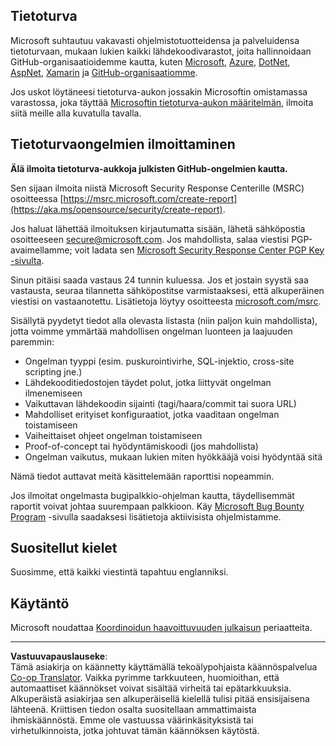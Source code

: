<!--
CO_OP_TRANSLATOR_METADATA:
{
  "original_hash": "a583f49d359c7ebba61433e4dfcd05a9",
  "translation_date": "2025-08-28T19:13:19+00:00",
  "source_file": "SECURITY.md",
  "language_code": "fi"
}
-->
## Tietoturva

Microsoft suhtautuu vakavasti ohjelmistotuotteidensa ja palveluidensa tietoturvaan, mukaan lukien kaikki lähdekoodivarastot, joita hallinnoidaan GitHub-organisaatioidemme kautta, kuten [Microsoft](https://github.com/Microsoft), [Azure](https://github.com/Azure), [DotNet](https://github.com/dotnet), [AspNet](https://github.com/aspnet), [Xamarin](https://github.com/xamarin) ja [GitHub-organisaatiomme](https://opensource.microsoft.com/).

Jos uskot löytäneesi tietoturva-aukon jossakin Microsoftin omistamassa varastossa, joka täyttää [Microsoftin tietoturva-aukon määritelmän](https://aka.ms/opensource/security/definition), ilmoita siitä meille alla kuvatulla tavalla.

## Tietoturvaongelmien ilmoittaminen

**Älä ilmoita tietoturva-aukkoja julkisten GitHub-ongelmien kautta.**

Sen sijaan ilmoita niistä Microsoft Security Response Centerille (MSRC) osoitteessa [https://msrc.microsoft.com/create-report](https://aka.ms/opensource/security/create-report).

Jos haluat lähettää ilmoituksen kirjautumatta sisään, lähetä sähköpostia osoitteeseen [secure@microsoft.com](mailto:secure@microsoft.com). Jos mahdollista, salaa viestisi PGP-avaimellamme; voit ladata sen [Microsoft Security Response Center PGP Key -sivulta](https://aka.ms/opensource/security/pgpkey).

Sinun pitäisi saada vastaus 24 tunnin kuluessa. Jos et jostain syystä saa vastausta, seuraa tilannetta sähköpostitse varmistaaksesi, että alkuperäinen viestisi on vastaanotettu. Lisätietoja löytyy osoitteesta [microsoft.com/msrc](https://aka.ms/opensource/security/msrc).

Sisällytä pyydetyt tiedot alla olevasta listasta (niin paljon kuin mahdollista), jotta voimme ymmärtää mahdollisen ongelman luonteen ja laajuuden paremmin:

  * Ongelman tyyppi (esim. puskurointivirhe, SQL-injektio, cross-site scripting jne.)
  * Lähdekooditiedostojen täydet polut, jotka liittyvät ongelman ilmenemiseen
  * Vaikuttavan lähdekoodin sijainti (tagi/haara/commit tai suora URL)
  * Mahdolliset erityiset konfiguraatiot, jotka vaaditaan ongelman toistamiseen
  * Vaiheittaiset ohjeet ongelman toistamiseen
  * Proof-of-concept tai hyödyntämiskoodi (jos mahdollista)
  * Ongelman vaikutus, mukaan lukien miten hyökkääjä voisi hyödyntää sitä

Nämä tiedot auttavat meitä käsittelemään raporttisi nopeammin.

Jos ilmoitat ongelmasta bugipalkkio-ohjelman kautta, täydellisemmät raportit voivat johtaa suurempaan palkkioon. Käy [Microsoft Bug Bounty Program](https://aka.ms/opensource/security/bounty) -sivulla saadaksesi lisätietoja aktiivisista ohjelmistamme.

## Suositellut kielet

Suosimme, että kaikki viestintä tapahtuu englanniksi.

## Käytäntö

Microsoft noudattaa [Koordinoidun haavoittuvuuden julkaisun](https://aka.ms/opensource/security/cvd) periaatteita.

---

**Vastuuvapauslauseke**:  
Tämä asiakirja on käännetty käyttämällä tekoälypohjaista käännöspalvelua [Co-op Translator](https://github.com/Azure/co-op-translator). Vaikka pyrimme tarkkuuteen, huomioithan, että automaattiset käännökset voivat sisältää virheitä tai epätarkkuuksia. Alkuperäistä asiakirjaa sen alkuperäisellä kielellä tulisi pitää ensisijaisena lähteenä. Kriittisen tiedon osalta suositellaan ammattimaista ihmiskäännöstä. Emme ole vastuussa väärinkäsityksistä tai virhetulkinnoista, jotka johtuvat tämän käännöksen käytöstä.